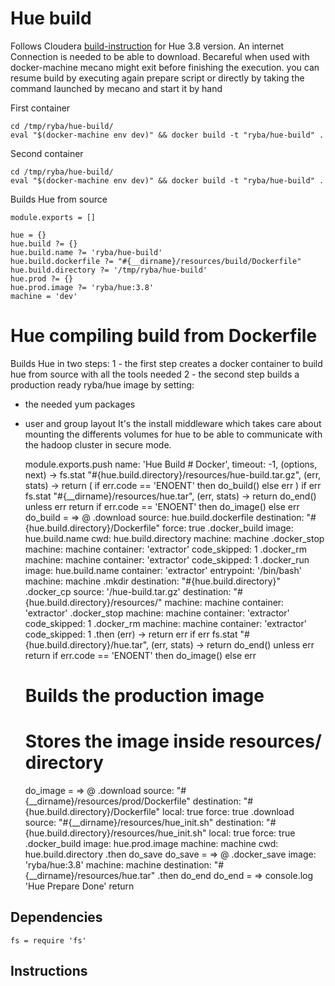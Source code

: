 #  Hue  build

Follows Cloudera   [build-instruction][cloudera-hue] for Hue 3.8 version.
An internet Connection is needed to be able to download.
Becareful when used with docker-machine mecano might exit before finishing
the execution. you can resume build by executing again prepare script or directly
by taking the command launched by mecano and start it by hand

First container
```
cd /tmp/ryba/hue-build/
eval "$(docker-machine env dev)" && docker build -t "ryba/hue-build" .
```

Second container
```
cd /tmp/ryba/hue-build/
eval "$(docker-machine env dev)" && docker build -t "ryba/hue-build" .
```

Builds Hue from source

    module.exports = []

    hue = {}
    hue.build ?= {}
    hue.build.name ?= 'ryba/hue-build'
    hue.build.dockerfile ?= "#{__dirname}/resources/build/Dockerfile"
    hue.build.directory ?= '/tmp/ryba/hue-build'
    hue.prod ?= {}
    hue.prod.image ?= 'ryba/hue:3.8'
    machine = 'dev'

# Hue compiling build from Dockerfile

Builds Hue in two steps:
1 - the first step creates a docker container to build hue from source with all the tools needed
2 - the second step builds a production ready ryba/hue image by setting:
  * the needed yum packages
  * user and group layout
It's the install middleware which takes care about mounting the differents volumes
for hue to be able to communicate with the hadoop cluster in secure mode.



    module.exports.push name: 'Hue Build # Docker', timeout: -1, (options, next) ->
      fs.stat "#{hue.build.directory}/resources/hue-build.tar.gz", (err, stats) ->
        return ( if err.code == 'ENOENT' then do_build() else err ) if err
        fs.stat "#{__dirname}/resources/hue.tar", (err, stats) ->
            return do_end() unless  err
            return if err.code == 'ENOENT' then do_image() else err
      do_build = =>
        @
        .download
          source: hue.build.dockerfile
          destination: "#{hue.build.directory}/Dockerfile"
          force: true
        .docker_build
          image: hue.build.name
          cwd: hue.build.directory
          machine: machine
        .docker_stop
          machine: machine
          container: 'extractor'
          code_skipped: 1
        .docker_rm
          machine: machine
          container: 'extractor'
          code_skipped: 1
        .docker_run
          image: hue.build.name
          container: 'extractor'
          entrypoint: '/bin/bash'
          machine: machine
        .mkdir
          destination: "#{hue.build.directory}"
        .docker_cp
          source: '/hue-build.tar.gz'
          destination: "#{hue.build.directory}/resources/"
          machine: machine
          container: 'extractor'
        .docker_stop
          machine: machine
          container: 'extractor'
          code_skipped: 1
        .docker_rm
          machine: machine
          container: 'extractor'
          code_skipped: 1
        .then (err) ->
          return err if err
          fs.stat "#{hue.build.directory}/hue.tar", (err, stats) ->
            return do_end() unless  err
            return if err.code == 'ENOENT' then do_image() else err
      # Builds the production image
      # Stores the image inside resources/ directory
      do_image = =>
        @
        .download
          source: "#{__dirname}/resources/prod/Dockerfile"
          destination: "#{hue.build.directory}/Dockerfile"
          local: true
          force: true
        .download
          source: "#{__dirname}/resources/hue_init.sh"
          destination: "#{hue.build.directory}/resources/hue_init.sh"
          local: true
          force: true
        .docker_build
          image: hue.prod.image
          machine: machine
          cwd: hue.build.directory
        .then do_save
      do_save = =>
        @
        .docker_save
          image: 'ryba/hue:3.8'
          machine: machine
          destination: "#{__dirname}/resources/hue.tar"
        .then do_end
      do_end = =>
        console.log 'Hue Prepare Done'
        return

## Dependencies

    fs = require 'fs'

## Instructions

[cloudera-hue]:(https://github.com/cloudera/hue#development-prerequisites)
